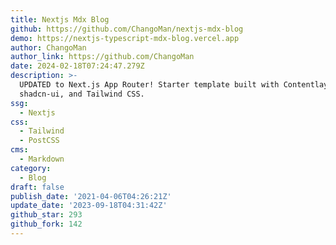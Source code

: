 ```yaml
---
title: Nextjs Mdx Blog
github: https://github.com/ChangoMan/nextjs-mdx-blog
demo: https://nextjs-typescript-mdx-blog.vercel.app
author: ChangoMan
author_link: https://github.com/ChangoMan
date: 2024-02-18T07:24:47.279Z
description: >-
  UPDATED to Next.js App Router! Starter template built with Contentlayer, MDX,
  shadcn-ui, and Tailwind CSS.
ssg:
  - Nextjs
css:
  - Tailwind
  - PostCSS
cms:
  - Markdown
category:
  - Blog
draft: false
publish_date: '2021-04-06T04:26:21Z'
update_date: '2023-09-18T04:31:42Z'
github_star: 293
github_fork: 142
---
```

